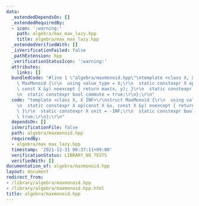```yaml
---
data:
  _extendedDependsOn: []
  _extendedRequiredBy:
  - icon: ':warning:'
    path: algebra/max_max_lazy.hpp
    title: algebra/max_max_lazy.hpp
  _extendedVerifiedWith: []
  _isVerificationFailed: false
  _pathExtension: hpp
  _verificationStatusIcon: ':warning:'
  attributes:
    links: []
  bundledCode: "#line 1 \"algebra/maxmonoid.hpp\"\ntemplate <class X, X INF>\r\nstruct\
    \ MaxMonoid {\r\n  using value_type = X;\r\n  static constexpr X op(const X &x,\
    \ const X &y) noexcept { return max(x, y); }\r\n  static constexpr X unit = -INF;\r\
    \n  static constexpr bool commute = true;\r\n};\r\n"
  code: "template <class X, X INF>\r\nstruct MaxMonoid {\r\n  using value_type = X;\r\
    \n  static constexpr X op(const X &x, const X &y) noexcept { return max(x, y);\
    \ }\r\n  static constexpr X unit = -INF;\r\n  static constexpr bool commute =\
    \ true;\r\n};\r\n"
  dependsOn: []
  isVerificationFile: false
  path: algebra/maxmonoid.hpp
  requiredBy:
  - algebra/max_max_lazy.hpp
  timestamp: '2021-12-31 00:37:11+09:00'
  verificationStatus: LIBRARY_NO_TESTS
  verifiedWith: []
documentation_of: algebra/maxmonoid.hpp
layout: document
redirect_from:
- /library/algebra/maxmonoid.hpp
- /library/algebra/maxmonoid.hpp.html
title: algebra/maxmonoid.hpp
---
```

